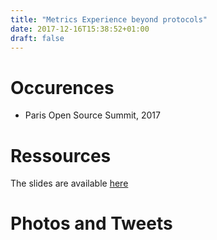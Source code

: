 ```yaml
---
title: "Metrics Experience beyond protocols"
date: 2017-12-16T15:38:52+01:00
draft: false 
---
```



# Occurences

* Paris Open Source Summit, 2017

# Ressources

The slides are available [here](https://docs.google.com/presentation/d/15wm8euZBrM4nsIJcSni-os1m9GIOf8xhmOfnKJtHZ8Q)

# Photos and Tweets

